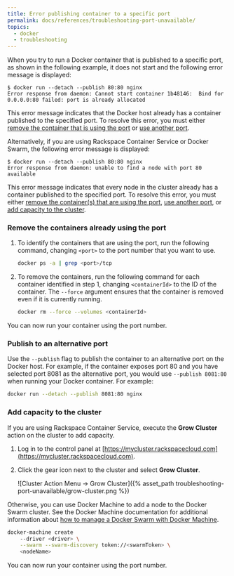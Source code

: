 ```yaml
---
title: Error publishing container to a specific port
permalink: docs/references/troubleshooting-port-unavailable/
topics:
  - docker
  - troubleshooting
---
```


When you try to run a Docker container that is published to a specific port,
as shown in the following example, it does not start and the following error
message is displayed:

```
$ docker run --detach --publish 80:80 nginx
Error response from daemon: Cannot start container 1b48146:  Bind for 0.0.0.0:80 failed: port is already allocated
```

This error message indicates that the Docker host already has a container published
to the specified port. To resolve this error, you must either
[remove the container that is using the port](#remove-container) or [use another port](#alternate-port).

Alternatively, if you are using Rackspace Container Service or Docker Swarm, the following error
message is displayed:

```
$ docker run --detach --publish 80:80 nginx
Error response from daemon: unable to find a node with port 80 available
```

This error message indicates that every node in the cluster already has a container published
to the specified port. To resolve this error, you must either
[remove the container(s) that are using the port](#remove-container),
[use another port](#alternate-port), or [add capacity to the cluster](#grow-cluster).

### <a name="remove-container"></a> Remove the containers already using the port
1. To identify the containers that are using the port, run the following command,
    changing `<port>` to the port number that you want to use.

    ```bash
    docker ps -a | grep <port>/tcp
    ```

2. To remove the containers, run the following command for each container identified in step 1,
    changing `<containerId>` to the ID of the container.
    The `--force` argument ensures that the container is removed even if it
    is currently running.

    ```bash
    docker rm --force --volumes <containerId>
    ```

You can now run your container using the port number.

### <a name="alternate-port"></a> Publish to an alternative port
Use the `--publish` flag to publish the container to an alternative port on the Docker host. For example,
if the container exposes port 80 and you have selected port 8081 as the alternative port,
you would use `--publish 8081:80` when running your Docker container. For example:

```bash
docker run --detach --publish 8081:80 nginx
```

### <a name="grow-cluster"></a> Add capacity to the cluster
If you are using Rackspace Container Service, execute the **Grow Cluster** action
on the cluster to add capacity.

1. Log in to the control panel at [https://mycluster.rackspacecloud.com](https://mycluster.rackspacecloud.com).
2. Click the gear icon next to the cluster and select **Grow Cluster**.

    ![Cluster Action Menu &rarr; Grow Cluster]({% asset_path troubleshooting-port-unavailable/grow-cluster.png %})

Otherwise, you can use Docker Machine to add a node to the Docker Swarm cluster.
See the Docker Machine documentation for additional information about [how to manage
a Docker Swarm with Docker Machine][docker-machine-swarm].

```bash
docker-machine create
    --driver <driver> \
    --swarm --swarm-discovery token://<swarmToken> \
    <nodeName>
```

You can now run your container using the port number.

[docker-machine-swarm]: https://docs.docker.com/machine/get-started-cloud/#using-docker-machine-with-docker-swarm
